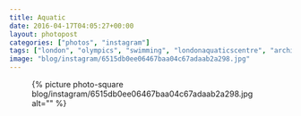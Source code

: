 ```yaml
---
title: Aquatic
date: 2016-04-17T04:05:27+00:00
layout: photopost
categories: ["photos", "instagram"]
tags: ["london", "olympics", "swimming", "londonaquaticscentre", "architecture", "sport", "fitness"]
image: "blog/instagram/6515db0ee06467baa04c67adaab2a298.jpg"
---
```


<figure class="photo photo--square">
  {% picture photo-square blog/instagram/6515db0ee06467baa04c67adaab2a298.jpg alt="" %}
</figure>


